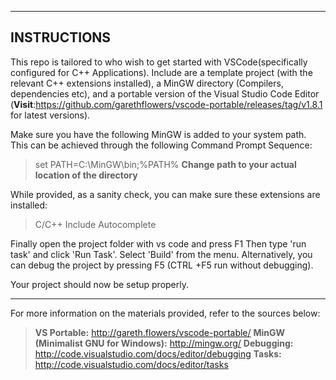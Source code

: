 -------------
INSTRUCTIONS
-------------
This repo is tailored to who wish to get started with VSCode(specifically configured for C++ Applications).
Include are a template project (with the relevant C++ extensions installed), a MinGW directory (Compilers, dependencies etc),
and a portable version of the Visual Studio Code Editor (**Visit**:https://github.com/garethflowers/vscode-portable/releases/tag/v1.8.1
for latest versions).

Make sure you have the following MinGW is added to your system path. This can be achieved through the following Command Prompt Sequence:

>set PATH=C:\MinGW\bin;%PATH%	**Change path to your actual location of the directory**

While provided, as a sanity check, you can make sure these extensions are installed:

>C/C++
>Include Autocomplete

Finally open the project folder with vs code and press F1
Then type 'run task' and click 'Run Task'. Select 'Build' from the menu.
Alternatively, you can debug the project by pressing F5 (CTRL +F5 run without debugging).

Your project should now be setup properly.

---------------------------------------------------------------------------
For more information on the materials provided, refer to the sources below:

>**VS Portable:** http://gareth.flowers/vscode-portable/
>**MinGW (Minimalist GNU for Windows):** http://mingw.org/
>**Debugging:** http://code.visualstudio.com/docs/editor/debugging
>**Tasks:** http://code.visualstudio.com/docs/editor/tasks